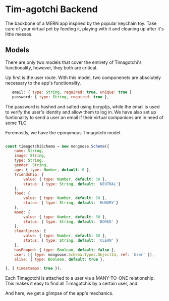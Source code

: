 # Tim-agotchi Backend
The backbone of a MERN app inspired by the popular keychain toy. Take care of your virtual pet by feeding it, playing with it and cleaning up after it's little messes. 

## Models

There are only two models that cover the entirety of Timagotchi's functionality, however, they both are critical. 

Up first is the user route. With this model, two componenets are absolutely necessary to the app's functionality. 

```javascript
   email: { type: String, required: true, unique: true }
   password: { type: String, required: true },
```

The password is hashed and salted using bcryptjs, while the email is used to verify the user's identity and allow them to log in. We have also set up funtionality to send a user an email if their virtual companions are in need of some TLC. 

Foremostly, we have the eponymous Timagotchi model. 

```javascript

const timagotchiSchema = new mongoose.Schema({
    name: String,
    image: String,
    type: String,
    gender: String,
    age: { type: Number, default: 0 },
    friendship: {
        value: { type: Number, default: 30 },
        status: { type: String, default: 'NEUTRAL'}
    },
    food: {
        value: { type: Number, default: 50 },
        status: { type: String, default: 'HUNGRY'}
    },
    mood: {
        value: { type: Number, default: 50 },
        status: { type: String, default: 'BORED' }
    },
    cleanliness: {
        value: { type: Number, default: 80 },
        status: { type: String, default: 'CLEAN' }
    },
    hasPooped: { type: Boolean, default: false },
    user: [{ type: mongoose.Schema.Types.ObjectId, ref: 'User' }],
    alive: { type: Boolean, default: true },

}, { timestamps: true });


```

Each Timagotchi is attached to a user via a MANY-TO-ONE relationship. This makes it easy to find all Timagotchis by a certain user, and

And here, we get a glimpse of the app's mechanics.